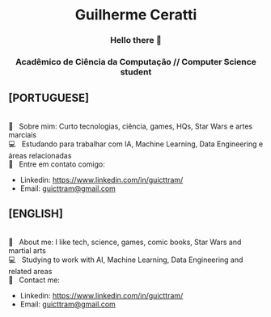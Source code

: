 <h1 align="center">Guilherme Ceratti</h1>

<h3 align="center">Hello there 👋</h3>
<h3 align="center">Acadêmico de Ciência da Computação // Computer Science student</h3>

## [PORTUGUESE]

<br/> 💬  &nbsp; Sobre mim: Curto tecnologias, ciência, games, HQs, Star Wars e artes marciais
<br/> :computer: &nbsp; Estudando para trabalhar com IA, Machine Learning, Data Engineering e áreas relacionadas
<br/> :email: &nbsp; Entre em contato comigo:
 - Linkedin: https://www.linkedin.com/in/guicttram/
 - Email: guicttram@gmail.com

## [ENGLISH]

<br/> 💬  &nbsp; About me: I like tech, science, games, comic books, Star Wars and martial arts
<br/> :computer: &nbsp; Studying to work with AI, Machine Learning, Data Engineering and related areas
<br/> :email: &nbsp; Contact me:
 - Linkedin: https://www.linkedin.com/in/guicttram/
 - Email: guicttram@gmail.com
